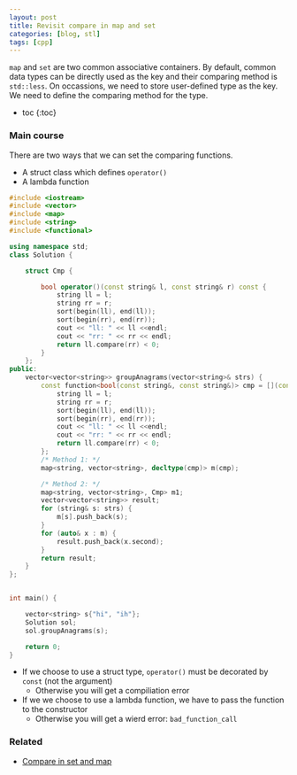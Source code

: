 ```yaml
---
layout: post
title: Revisit compare in map and set
categories: [blog, stl]
tags: [cpp]
---
```


`map` and `set` are two common associative containers. By default, common data types
can be directly used as the key and their comparing method is `std::less`. On occassions,
we need to store user-defined type as the key. We need to define the comparing method for
the type.

+ toc
{:toc}

### Main course

There are two ways that we can set the comparing functions.

+ A struct class which defines `operator()`
+ A lambda function

```cpp
#include <iostream>
#include <vector>
#include <map>
#include <string>
#include <functional>

using namespace std;
class Solution {

    struct Cmp {

        bool operator()(const string& l, const string& r) const {
            string ll = l;
            string rr = r;
            sort(begin(ll), end(ll));
            sort(begin(rr), end(rr));
            cout << "ll: " << ll <<endl;
            cout << "rr: " << rr << endl;
            return ll.compare(rr) < 0;
        }
    };
public:
    vector<vector<string>> groupAnagrams(vector<string>& strs) {
        const function<bool(const string&, const string&)> cmp = [](const string& l, const string& r) {
            string ll = l;
            string rr = r;
            sort(begin(ll), end(ll));
            sort(begin(rr), end(rr));
            cout << "ll: " << ll <<endl;
            cout << "rr: " << rr << endl;
            return ll.compare(rr) < 0;
        };
        /* Method 1: */
        map<string, vector<string>, decltype(cmp)> m(cmp);

        /* Method 2: */
        map<string, vector<string>, Cmp> m1;
        vector<vector<string>> result;
        for (string& s: strs) {
            m[s].push_back(s);
        }
        for (auto& x : m) {
            result.push_back(x.second);
        }
        return result;
    }
};


int main() {

    vector<string> s{"hi", "ih"};
    Solution sol;
    sol.groupAnagrams(s);

    return 0;
}
```

+ If we choose to use a struct type, `operator()` must be decorated by `const` (not the argument)
  + Otherwise you will get a compiliation error
+ If we we choose to use a lambda function, we have to pass the function to the constructor
  + Otherwise you will get a wierd error: `bad_function_call`

### Related

+ [Compare in set and map](/blog/stl/cpp-set-compare.html)
